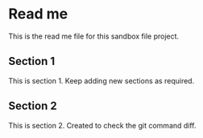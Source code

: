 # Read me
This is the read me file for this sandbox file project.

## Section 1
This is section 1. Keep adding new sections as required.

## Section 2
This is section 2. Created to check the git command diff.
